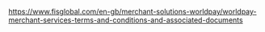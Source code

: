 https://www.fisglobal.com/en-gb/merchant-solutions-worldpay/worldpay-merchant-services-terms-and-conditions-and-associated-documents